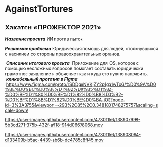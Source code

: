 # AgainstTortures

## Хакатон «ПРОЖЕКТОР 2021» 

***Название проекта***
ИИ против пыток

***Решаемая проблема***
Юридическая помощь для людей, столкнувшихся с насилием со стороны правоохранительных органов.

 ***Описание итогового проекта***
 Приложение для iOS, которое с помощью несложных вопросов помогает составить юридически грамотное заявление и объясняет как и куда его нужно направить.
 
 ***кликабельный прототип в Figma***
 <https://www.figma.com/proto/rSDDgnNVKjZY2p1gg1wTxG/%D0%9A%D0%BE%D0%BC%D0%B8%D1%82%D0%B5%D1%82-%D0%BF%D1%80%D0%BE%D1%82%D0%B8%D0%B2-%D0%BF%D1%8B%D1%82%D0%BE%D0%BA-iOS?node-id=3%3A3755&viewport=-293%2C85%2C0.3481801748275757&scaling=scale-down/>


https://user-images.githubusercontent.com/47301156/138907998-5b3cd271-375b-432f-a918-914d06678068.mov

https://user-images.githubusercontent.com/47301156/138908094-d133409b-b5ac-4439-ab6b-dc4785d8ff45.mov
